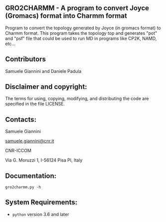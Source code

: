GRO2CHARMM - A program to convert Joyce (Gromacs) format into Charmm format
------------------------------------------------------

Program to convert the topology generated by Joyce (in gromacs format) to Charmm format.
This program takes the topology top and generates "pot" and "psf" file that could be used
to run MD in programs like CP2K, NAMD, etc...

Contributors
--------------

Samuele Giannini and Daniele Padula


Disclaimer and copyright:
-------------------------

  The terms for using, copying, modifying, and distributing the code are specified in the file LICENSE.
      
Contacts:
-------------------------

  Samuele Giannini

  samuele.giannini@cnr.it

  CNR-ICCOM

  Via G. Moruzzi 1, I-56124 Pisa PI, Italy

Documentation:
-------------------------

```
gro2charmm.py -h

```

System Requirements:
-------------------------

*    `python` version 3.6 and later

